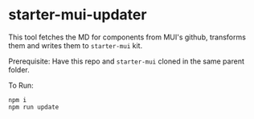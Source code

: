 # starter-mui-updater

This tool fetches the MD for components from MUI's github, transforms them and writes them to `starter-mui` kit.

Prerequisite:
Have this repo and `starter-mui` cloned in the same parent folder.

To Run:

```
npm i
npm run update
```
